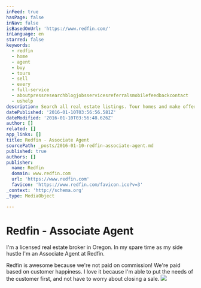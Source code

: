 ```yaml
---
inFeed: true
hasPage: false
inNav: false
isBasedOnUrl: 'https://www.redfin.com/'
inLanguage: en
starred: false
keywords:
  - redfin
  - home
  - agent
  - buy
  - tours
  - sell
  - every
  - full-service
  - aboutpressresearchblogjobsservicesreferralsmobilefeedbackcontact
  - ushelp
description: Search all real estate listings. Tour homes and make offers with the help of local Redfin real estate agents.
datePublished: '2016-01-10T03:56:56.581Z'
dateModified: '2016-01-10T03:56:48.626Z'
author: []
related: []
app_links: []
title: Redfin - Associate Agent
sourcePath: _posts/2016-01-10-redfin-associate-agent.md
published: true
authors: []
publisher:
  name: Redfin
  domain: www.redfin.com
  url: 'https://www.redfin.com'
  favicon: 'https://www.redfin.com/favicon.ico?v=3'
_context: 'http://schema.org'
_type: MediaObject

---
```

# Redfin - Associate Agent

I'm a licensed real estate broker in Oregon. In my spare time as my side hustle I'm an Associate Agent at Redfin. 

Redfin is awesome because we're not paid on commission! We're paid based on customer happiness. I love it because I'm able to put the needs of the customer first, and not have to worry about closing a sale. ![](https://the-grid-user-content.s3-us-west-2.amazonaws.com/ef7b3296-bc69-49df-9698-39b22545dd46.jpg)